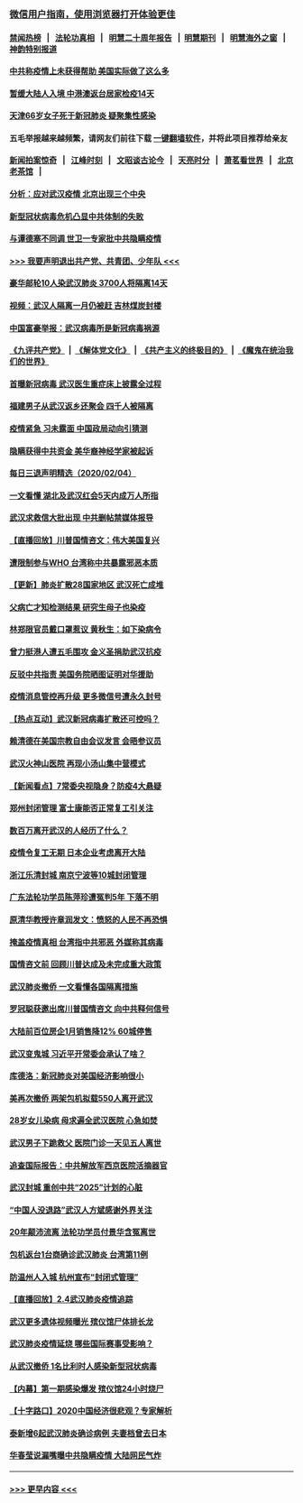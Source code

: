### [微信用户指南，使用浏览器打开体验更佳](https://github.com/gfw-breaker/banned-news1/blob/master/indexes/wechat-guide.md?t=0)
#### [禁闻热榜](热点新闻.md?t=0)  &nbsp;&nbsp;|&nbsp;&nbsp; [法轮功真相](https://github.com/gfw-breaker/truth/blob/master/README.md?t=0) &nbsp;&nbsp;|&nbsp;&nbsp; [明慧二十周年报告](https://github.com/gfw-breaker/mh-reports/blob/master/README.md?t=0) &nbsp;&nbsp;|&nbsp;&nbsp;[明慧期刊](https://github.com/gfw-breaker/mh-qikan) &nbsp;&nbsp;|&nbsp;&nbsp; [明慧海外之窗](https://github.com/gfw-breaker/mh-news/blob/master/README.md?t=0) &nbsp;&nbsp;|&nbsp;&nbsp; [神韵特别报道](https://github.com/gfw-breaker/mh-news/blob/master/shenyun.md?t=0)
#### [中共称疫情上未获得帮助 美国实际做了这么多](../pages/nsc413/n11846008.md?t=02051922) 
#### [暂缓大陆人入境 中港澳返台居家检疫14天](../pages/nsc413/n11845862.md?t=02051922) 
#### [天津66岁女子死于新冠肺炎 疑聚集性感染](../pages/nsc413/n11845909.md?t=02051922) 
#### 五毛举报越来越频繁，请网友们前往下载 [一键翻墙软件](https://github.com/gfw-breaker/ssr-accounts)，并将此项目推荐给亲友
#### [新闻拍案惊奇](https://github.com/gfw-breaker/banned-news1/blob/master/pages/link4.md) &nbsp;&nbsp;|&nbsp;&nbsp; [江峰时刻](https://github.com/gfw-breaker/banned-news1/blob/master/pages/link4.md) &nbsp;&nbsp;|&nbsp;&nbsp; [文昭谈古论今](https://github.com/gfw-breaker/banned-news1/blob/master/pages/link4.md) &nbsp;&nbsp;|&nbsp;&nbsp; [天亮时分](https://github.com/gfw-breaker/banned-news1/blob/master/pages/link4.md) &nbsp;&nbsp;|&nbsp;&nbsp; [萧茗看世界](https://github.com/gfw-breaker/banned-news1/blob/master/pages/link4.md) &nbsp;&nbsp;|&nbsp;&nbsp; [北京老茶馆](https://github.com/gfw-breaker/banned-news1/blob/master/pages/link4.md) &nbsp;&nbsp;|&nbsp;&nbsp; 
#### [分析：应对武汉疫情 北京出现三个中央](../pages/nsc413/n11845850.md?t=02051922) 
#### [新型冠状病毒危机凸显中共体制的失败](../pages/nsc413/n11844970.md?t=02051922) 
#### [与谭德塞不同调 世卫一专家批中共隐瞒疫情](../pages/nsc413/n11845278.md?t=02051922) 
#### [>>> 我要声明退出共产党、共青团、少年队 <<<](https://github.com/begood0513/goodnews/blob/master/quit/letter.md) 
#### [豪华邮轮10人染武汉肺炎 3700人将隔离14天](../pages/nsc413/n11845543.md?t=02051922) 
#### [视频：武汉人隔离一月仍被赶 吉林煤炭封楼](../pages/nsc413/n11845570.md?t=02051922) 
#### [中国富豪举报：武汉病毒所是新冠病毒祸源](../pages/nsc413/n11844943.md?t=02051922) 
#### [《九评共产党》](https://github.com/begood0513/9ping.md/blob/master/README.md) &nbsp;|&nbsp; [《解体党文化》](../../../../jtdwh.md/blob/master/README.md)  &nbsp;|&nbsp; [《共产主义的终极目的》](../../../../gczydzjmd.md/blob/master/README.md) &nbsp;|&nbsp; [《魔鬼在统治我们的世界》](../../../../mgztzwmdsj.md/blob/master/README.md) 
#### [首曝新冠病毒 武汉医生重症床上披露全过程](../pages/nsc413/n11845150.md?t=02051922) 
#### [福建男子从武汉返乡还聚会 四千人被隔离](../pages/nsc413/n11845352.md?t=02051922) 
#### [疫情紧急 习未露面 中国政局动向引猜测](../pages/nsc413/n11845224.md?t=02051922) 
#### [隐瞒获得中共资金 美华裔神经学家被起诉](../pages/nsc413/n11844879.md?t=02051922) 
#### [每日三退声明精选（2020/02/04）](../pages/nsc413/n11845335.md?t=02051922) 
#### [一文看懂 湖北及武汉红会5天内成万人所指](../pages/nsc413/n11844315.md?t=02051922) 
#### [武汉求救信大批出现 中共删帖禁媒体报导](../pages/nsc413/n11845064.md?t=02051922) 
#### [【直播回放】川普国情咨文：伟大美国复兴](../pages/nsc413/n11842079.md?t=02051922) 
#### [遭限制参与WHO 台湾称中共暴露邪恶本质](../pages/nsc413/n11844351.md?t=02051922) 
#### [【更新】肺炎扩散28国家地区 武汉死亡成堆](../pages/nsc413/n11801312.md?t=02051922) 
#### [父病亡才知检测结果 研究生母子也染疫](../pages/nsc413/n11845059.md?t=02051922) 
#### [林郑限官员戴口罩惹议 黄秋生：如下染病令](../pages/nsc413/n11844529.md?t=02051922) 
#### [曾力挺港人遭五毛围攻 金义圣捐助武汉抗疫](../pages/nsc413/n11844707.md?t=02051922) 
#### [反驳中共指责 美国务院晒图证明对华援助](../pages/nsc413/n11844859.md?t=02051922) 
#### [疫情消息管控再升级 更多微信号遭永久封号](../pages/nsc413/n11844902.md?t=02051922) 
#### [【热点互动】武汉新冠病毒扩散还可控吗？](../pages/nsc413/n11844750.md?t=02051922) 
#### [赖清德在美国宗教自由会议发言 会晤参议员](../pages/nsc413/n11844836.md?t=02051922) 
#### [武汉火神山医院 再现小汤山集中营模式](../pages/nsc413/n11844763.md?t=02051922) 
#### [【新闻看点】7常委央视隐身？防疫4大悬疑](../pages/nsc413/n11844611.md?t=02051922) 
#### [郑州封闭管理 富士康能否正常复工引关注](../pages/nsc413/n11844727.md?t=02051922) 
#### [数百万离开武汉的人经历了什么？](../pages/nsc413/n11844742.md?t=02051922) 
#### [疫情令复工无期  日本企业考虑离开大陆](../pages/nsc413/n11844585.md?t=02051922) 
#### [浙江乐清封城 南京宁波等10城封闭管理](../pages/nsc413/n11844464.md?t=02051922) 
#### [广东法轮功学员陈萍珍遭冤判5年 下落不明](../pages/nsc413/n11844088.md?t=02051922) 
#### [原清华教授许章润发文：愤怒的人民不再恐惧](../pages/nsc413/n11844347.md?t=02051922) 
#### [掩盖疫情真相 台湾指中共邪恶 外媒称其病毒](../pages/nsc413/n11844401.md?t=02051922) 
#### [国情咨文前 回顾川普达成及未完成重大政策](../pages/nsc413/n11844581.md?t=02051922) 
#### [武汉肺炎撤侨 一文看懂各国隔离措施](../pages/nsc413/n11844216.md?t=02051922) 
#### [罗冠聪获邀出席川普国情咨文 向中共释何信号](../pages/nsc413/n11844355.md?t=02051922) 
#### [大陆前百位房企1月销售降12% 60城停售](../pages/nsc413/n11844398.md?t=02051922) 
#### [武汉变鬼城 习近平开常委会承认了啥？](../pages/nsc413/n11844218.md?t=02051922) 
#### [库德洛：新冠肺炎对美国经济影响很小](../pages/nsc413/n11844418.md?t=02051922) 
#### [美再次撤侨 两架包机拟载550人离开武汉](../pages/nsc413/n11844407.md?t=02051922) 
#### [28岁女儿染病 母求遍全武汉医院 心急如焚](../pages/nsc413/n11844302.md?t=02051922) 
#### [武汉男子下跪救父 医院门诊一天见五人离世](../pages/nsc413/n11844073.md?t=02051922) 
#### [追查国际报告：中共解放军西京医院活摘器官](../pages/nsc413/n11838359.md?t=02051922) 
#### [武汉封城 重创中共“2025”计划的心脏](../pages/nsc413/n11843972.md?t=02051922) 
#### [“中国人没退路”武汉人方斌感谢外界关注](../pages/nsc413/n11843517.md?t=02051922) 
#### [20年颠沛流离 法轮功学员付景华含冤离世](../pages/nsc413/n11841986.md?t=02051922) 
#### [包机返台1台商确诊武汉肺炎 台湾第11例](../pages/nsc413/n11844182.md?t=02051922) 
#### [防温州人入城 杭州宣布“封闭式管理”](../pages/nsc413/n11844139.md?t=02051922) 
#### [【直播回放】2.4武汉肺炎疫情追踪](../pages/nsc413/n11844032.md?t=02051922) 
#### [武汉更多遗体视频曝光 殡仪馆尸体排长龙](../pages/nsc413/n11844057.md?t=02051922) 
#### [武汉肺炎疫情延烧 哪些国际赛事受影响？](../pages/nsc413/n11843958.md?t=02051922) 
#### [从武汉撤侨 1名比利时人感染新型冠状病毒](../pages/nsc413/n11843977.md?t=02051922) 
#### [【内幕】第一期感染爆发 殡仪馆24小时烧尸](../pages/nsc413/n11843944.md?t=02051922) 
#### [【十字路口】2020中国经济很悲观？专家解析](../pages/nsc413/n11842696.md?t=02051922) 
#### [泰新增6起武汉肺炎确诊病例 夫妻档曾去日本](../pages/nsc413/n11843900.md?t=02051922) 
#### [华春莹说漏嘴曝中共隐瞒疫情 大陆网民气炸](../pages/nsc413/n11843863.md?t=02051922) 

----
#### [ >>> 更早内容 <<< ](../indexes/nsc413-earlier.md)
